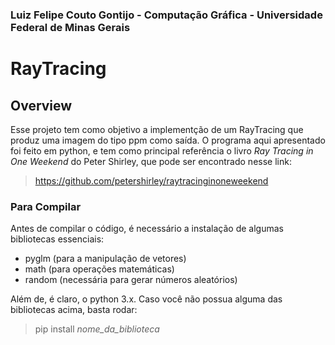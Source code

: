 ### Luiz Felipe Couto Gontijo - Computação Gráfica - Universidade Federal de Minas Gerais
# RayTracing
## Overview
Esse projeto tem como objetivo a implementção de um RayTracing que produz uma imagem do tipo ppm como saída. O programa aqui apresentado foi feito em python, e tem como principal referência  o livro *Ray Tracing in One Weekend* do Peter Shirley, que pode ser encontrado nesse link:
>  https://github.com/petershirley/raytracinginoneweekend

### Para Compilar
Antes de compilar o código, é necessário a instalação de algumas bibliotecas essenciais:
* pyglm (para a manipulação de vetores)
* math (para operações matemáticas)
* random (necessária para gerar números aleatórios)

Além de, é claro, o python 3.x. Caso você não possua alguma das bibliotecas acima, basta rodar:
> pip install *nome_da_biblioteca*


